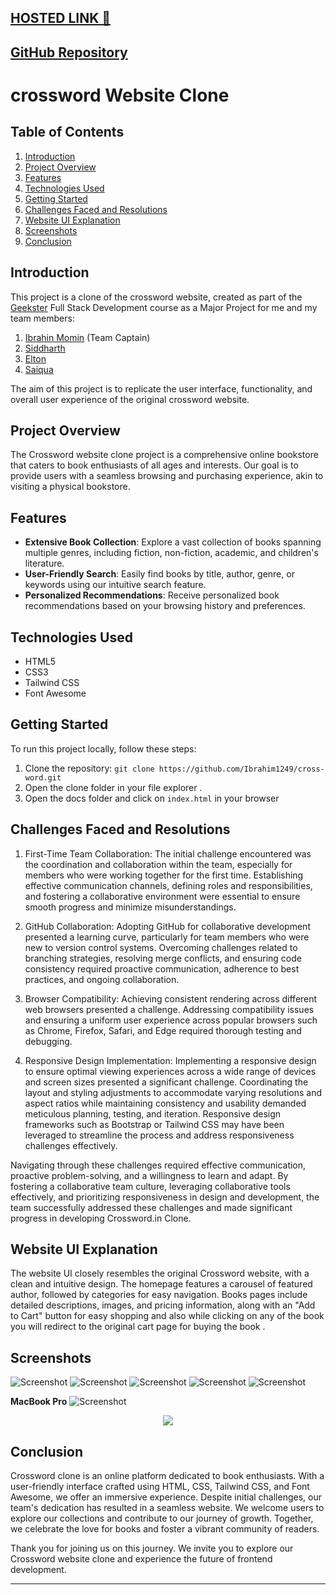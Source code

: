 [HOSTED LINK 🔗](https://ibrahim1249.github.io/cross-word/Docs/)
---
[GitHub Repository](https://github.com/Ibrahim1249/cross-word)
---
 

# crossword  Website Clone

## Table of Contents

1. [Introduction](#introduction)
2. [Project Overview](#project-overview)
3. [Features](#features)
4. [Technologies Used](#technologies-used)
5. [Getting Started](#getting-started)
6. [Challenges Faced and Resolutions](#challenges-faced-and-resolutions)
7. [Website UI Explanation](#website-ui-explanation)
8. [Screenshots](#screenshots)
9. [Conclusion](#conclusion)

## Introduction

This project is a clone of the crossword  website, created as part of the [Geekster](https://www.geekster.in/) Full Stack Development course as a Major Project for me and my team members:
1. [Ibrahin Momin](https://github.com/Ibrahim1249) (Team Captain)
2. [Siddharth]()
3. [Elton]()
4. [Saiqua]()


The aim of this project is to replicate the user interface, functionality, and overall user experience of the original crossword  website.

 ## Project Overview

The Crossword website clone project is a comprehensive online bookstore that caters to book enthusiasts of all ages and interests. Our goal is to provide users with a seamless browsing and purchasing experience, akin to visiting a physical bookstore.

## Features

- **Extensive Book Collection**: Explore a vast collection of books spanning multiple genres, including fiction, non-fiction, academic, and children's literature.
- **User-Friendly Search**: Easily find books by title, author, genre, or keywords using our intuitive search feature.
- **Personalized Recommendations**: Receive personalized book recommendations based on your browsing history and preferences.

## Technologies Used

- HTML5
- CSS3
- Tailwind CSS
- Font Awesome

## Getting Started

To run this project locally, follow these steps:

1. Clone the repository: `git clone https://github.com/Ibrahim1249/cross-word.git`
2. Open the clone folder in your file explorer .
3. Open the docs folder and click on `index.html` in your browser

## Challenges Faced and Resolutions

1. First-Time Team Collaboration:
The initial challenge encountered was the coordination and collaboration within the team, especially for members who were working together for the first time. Establishing effective communication channels, defining roles and responsibilities, and fostering a collaborative environment were essential to ensure smooth progress and minimize misunderstandings.

2. GitHub Collaboration:
Adopting GitHub for collaborative development presented a learning curve, particularly for team members who were new to version control systems. Overcoming challenges related to branching strategies, resolving merge conflicts, and ensuring code consistency required proactive communication, adherence to best practices, and ongoing collaboration.

3. Browser Compatibility:
Achieving consistent rendering across different web browsers presented a challenge. Addressing compatibility issues and ensuring a uniform user experience across popular browsers such as Chrome, Firefox, Safari, and Edge required thorough testing and debugging.

4. Responsive Design Implementation:
Implementing a responsive design to ensure optimal viewing experiences across a wide range of devices and screen sizes presented a significant challenge. Coordinating the layout and styling adjustments to accommodate varying resolutions and aspect ratios while maintaining consistency and usability demanded meticulous planning, testing, and iteration. Responsive design frameworks such as Bootstrap or Tailwind CSS may have been leveraged to streamline the process and address responsiveness challenges effectively.

Navigating through these challenges required effective communication, proactive problem-solving, and a willingness to learn and adapt. By fostering a collaborative team culture, leveraging collaborative tools effectively, and prioritizing responsiveness in design and development, the team successfully addressed these challenges and made significant progress in developing Crossword.in Clone.

## Website UI Explanation

The website UI closely resembles the original Crossword website, with a clean and intuitive design. The homepage features a carousel of featured author, followed by categories for easy navigation. Books pages include detailed descriptions, images, and pricing information, along with an "Add to Cart" button for easy shopping and also while clicking on any of the book you will redirect to the original cart page for buying the book .

## Screenshots

![Screenshot](Screenshot/Screenshot-1.jpeg)
![Screenshot](Screenshot/Screenshot-2.jpeg)
![Screenshot](Screenshot/Screenshot-3.jpeg)
![Screenshot](Screenshot/Screenshot-4.jpeg)
![Screenshot](Screenshot/Screenshot-5.jpeg)

**MacBook Pro**
![Screenshot](Screenshot/Screenshot-6.jpeg)

 <p align="center">
 <img src="Screenshot/Screenshot-7.jpeg">
</p>



## Conclusion

Crossword clone is an online platform dedicated to book enthusiasts. With a user-friendly interface crafted using HTML, CSS, Tailwind CSS, and Font Awesome, we offer an immersive experience. Despite initial challenges, our team's dedication has resulted in a seamless website. We welcome users to explore our collections and contribute to our journey of growth. Together, we celebrate the love for books and foster a vibrant community of readers.

Thank you for joining us on this journey. We invite you to explore our Crossword website clone and experience the future of frontend development.

---